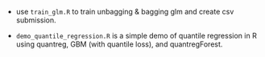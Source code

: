 
* use `train_glm.R` to train unbagging & bagging glm and create csv submission.

* `demo_quantile_regression.R` is a simple demo of quantile regression in R using quantreg, GBM (with quantile loss), and quantregForest.